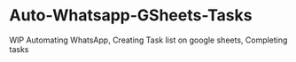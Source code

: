 # Auto-Whatsapp-GSheets-Tasks
WIP
Automating WhatsApp, Creating Task list on google sheets, Completing tasks
